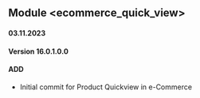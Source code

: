 ## Module <ecommerce_quick_view>

#### 03.11.2023
#### Version 16.0.1.0.0
#### ADD
- Initial commit for Product Quickview in e-Commerce
